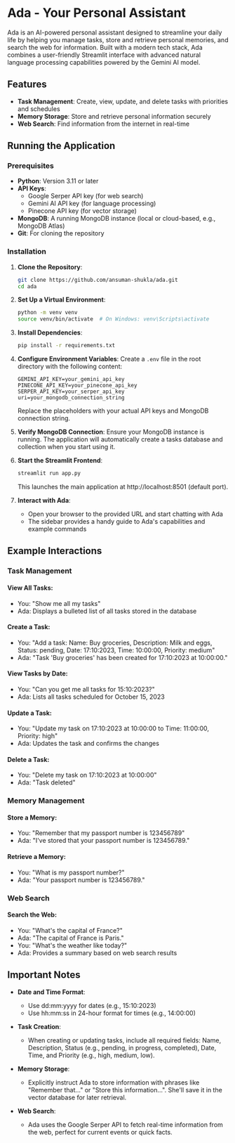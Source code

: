 # Ada - Your Personal Assistant

Ada is an AI-powered personal assistant designed to streamline your daily life by helping you manage tasks, store and retrieve personal memories, and search the web for information. Built with a modern tech stack, Ada combines a user-friendly Streamlit interface with advanced natural language processing capabilities powered by the Gemini AI model.

## Features

- **Task Management**: Create, view, update, and delete tasks with priorities and schedules
- **Memory Storage**: Store and retrieve personal information securely
- **Web Search**: Find information from the internet in real-time

## Running the Application

### Prerequisites

- **Python**: Version 3.11 or later
- **API Keys**:
  - Google Serper API key (for web search)
  - Gemini AI API key (for language processing)
  - Pinecone API key (for vector storage)
- **MongoDB**: A running MongoDB instance (local or cloud-based, e.g., MongoDB Atlas)
- **Git**: For cloning the repository

### Installation

1. **Clone the Repository**:
   ```bash
   git clone https://github.com/ansuman-shukla/ada.git
   cd ada
   ```

2. **Set Up a Virtual Environment**:
   ```bash
   python -m venv venv
   source venv/bin/activate  # On Windows: venv\Scripts\activate
   ```

3. **Install Dependencies**:
   ```bash
   pip install -r requirements.txt
   ```

4. **Configure Environment Variables**:
   Create a `.env` file in the root directory with the following content:
   ```
   GEMINI_API_KEY=your_gemini_api_key
   PINECONE_API_KEY=your_pinecone_api_key
   SERPER_API_KEY=your_serper_api_key
   uri=your_mongodb_connection_string
   ```
   Replace the placeholders with your actual API keys and MongoDB connection string.

5. **Verify MongoDB Connection**:
   Ensure your MongoDB instance is running. The application will automatically create a tasks database and collection when you start using it.

6. **Start the Streamlit Frontend**:
   ```bash
   streamlit run app.py
   ```
   This launches the main application at http://localhost:8501 (default port).

7. **Interact with Ada**:
   - Open your browser to the provided URL and start chatting with Ada
   - The sidebar provides a handy guide to Ada's capabilities and example commands

## Example Interactions

### Task Management

#### View All Tasks:
- You: "Show me all my tasks"
- Ada: Displays a bulleted list of all tasks stored in the database

#### Create a Task:
- You: "Add a task: Name: Buy groceries, Description: Milk and eggs, Status: pending, Date: 17:10:2023, Time: 10:00:00, Priority: medium"
- Ada: "Task 'Buy groceries' has been created for 17:10:2023 at 10:00:00."

#### View Tasks by Date:
- You: "Can you get me all tasks for 15:10:2023?"
- Ada: Lists all tasks scheduled for October 15, 2023

#### Update a Task:
- You: "Update my task on 17:10:2023 at 10:00:00 to Time: 11:00:00, Priority: high"
- Ada: Updates the task and confirms the changes

#### Delete a Task:
- You: "Delete my task on 17:10:2023 at 10:00:00"
- Ada: "Task deleted"

### Memory Management

#### Store a Memory:
- You: "Remember that my passport number is 123456789"
- Ada: "I've stored that your passport number is 123456789."

#### Retrieve a Memory:
- You: "What is my passport number?"
- Ada: "Your passport number is 123456789."

### Web Search

#### Search the Web:
- You: "What's the capital of France?"
- Ada: "The capital of France is Paris."
- You: "What's the weather like today?"
- Ada: Provides a summary based on web search results

## Important Notes

- **Date and Time Format**:
  - Use dd:mm:yyyy for dates (e.g., 15:10:2023)
  - Use hh:mm:ss in 24-hour format for times (e.g., 14:00:00)

- **Task Creation**:
  - When creating or updating tasks, include all required fields: Name, Description, Status (e.g., pending, in progress, completed), Date, Time, and Priority (e.g., high, medium, low).

- **Memory Storage**:
  - Explicitly instruct Ada to store information with phrases like "Remember that..." or "Store this information...". She'll save it in the vector database for later retrieval.

- **Web Search**:
  - Ada uses the Google Serper API to fetch real-time information from the web, perfect for current events or quick facts.
